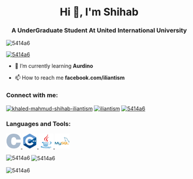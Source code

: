 <h1 align="center">Hi 👋, I'm Shihab</h1>
<h3 align="center">A UnderGraduate Student At United International University</h3>

<p align="left"> <img src="https://komarev.com/ghpvc/?username=5414a6&label=Profile%20views&color=0e75b6&style=flat" alt="5414a6" /> </p>

<p align="left"> <a href="https://github.com/ryo-ma/github-profile-trophy"><img src="https://github-profile-trophy.vercel.app/?username=5414a6" alt="5414a6" /></a> </p>

- 🌱 I’m currently learning **Aurdino**

- 📫 How to reach me **facebook.com/iliantism**

<h3 align="left">Connect with me:</h3>
<p align="left">
<a href="https://linkedin.com/in/khaled-mahmud-shihab-iliantism" target="blank"><img align="center" src="https://raw.githubusercontent.com/rahuldkjain/github-profile-readme-generator/master/src/images/icons/Social/linked-in-alt.svg" alt="khaled-mahmud-shihab-iliantism" height="30" width="40" /></a>
<a href="https://fb.com/iliantism" target="blank"><img align="center" src="https://raw.githubusercontent.com/rahuldkjain/github-profile-readme-generator/master/src/images/icons/Social/facebook.svg" alt="iliantism" height="30" width="40" /></a>
<a href="https://instagram.com/5414a6" target="blank"><img align="center" src="https://raw.githubusercontent.com/rahuldkjain/github-profile-readme-generator/master/src/images/icons/Social/instagram.svg" alt="5414a6" height="30" width="40" /></a>
</p>

<h3 align="left">Languages and Tools:</h3>
<p align="left"> <a href="https://www.cprogramming.com/" target="_blank" rel="noreferrer"> <img src="https://raw.githubusercontent.com/devicons/devicon/master/icons/c/c-original.svg" alt="c" width="40" height="40"/> </a> <a href="https://www.w3schools.com/cpp/" target="_blank" rel="noreferrer"> <img src="https://raw.githubusercontent.com/devicons/devicon/master/icons/cplusplus/cplusplus-original.svg" alt="cplusplus" width="40" height="40"/> </a> <a href="https://www.java.com" target="_blank" rel="noreferrer"> <img src="https://raw.githubusercontent.com/devicons/devicon/master/icons/java/java-original.svg" alt="java" width="40" height="40"/> </a> <a href="https://www.mysql.com/" target="_blank" rel="noreferrer"> <img src="https://raw.githubusercontent.com/devicons/devicon/master/icons/mysql/mysql-original-wordmark.svg" alt="mysql" width="40" height="40"/> </a> </p>

<p><img align="left" src="https://github-readme-stats.vercel.app/api/top-langs?username=5414a6&show_icons=true&locale=en&layout=compact" alt="5414a6" /></p>

<p>&nbsp;<img align="center" src="https://github-readme-stats.vercel.app/api?username=5414a6&show_icons=true&locale=en" alt="5414a6" /></p>

<p><img align="center" src="https://github-readme-streak-stats.herokuapp.com/?user=5414a6&" alt="5414a6" /></p>

